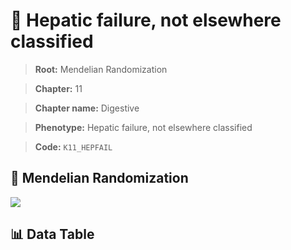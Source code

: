 # 🧪 Hepatic failure, not elsewhere classified

> **Root:** Mendelian Randomization

> **Chapter:** 11  

> **Chapter name:** Digestive

> **Phenotype:** Hepatic failure, not elsewhere classified  

> **Code:** `K11_HEPFAIL`

## 🧬 Mendelian Randomization  

<img src="/MR/Figures/Forward/K11_HEPFAIL.png"/>

## 📊 Data Table

<CsvTableMRF src="/MR/Data/Forward/K11_HEPFAIL.csv"/>
